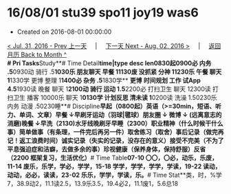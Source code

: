 # 16/08/01 stu39 spo11 joy19 was6

* Created on 2016-08-01 00:00:00

[&lt; Jul. 31, 2016 - Prev 上一天](../07/d31.md)     \|     [下一天 Next - Aug. 02, 2016 &gt;](d02.md)     \|     [返回月历 Back to Month ^](index.md)   
**\# Pri Tasks**Study**\# Time Detail**time\|type desc len0830起0900必 内务 .5**0930动 骑行 .5**1030乐 朋友聊天 早餐 11130废 没抓紧 分神 11230乐 午餐 聊天 1**1330学 更博 整理 1**1400必 杂务 .5**1830学** **更博** **时间规划 工作 试App 4.5**1930读 晚餐 聊天 1**2100动 骑行 运动 1.5**2200必 打扫卫生 聊天 12300读 打扫卫生 播客 10000乐 聊天 1**0130学 计划反思 清未读 1**0200读 洗澡 1.50230乐 内务 动漫 .50230睡**\# Discipline**早起（0800起）英语（&gt;=30min，短语、听力、单词、文章）早餐 ↓早刷牙运动（羽球\|毽球）朋友圈 ↓ 微博 ↓ \(远离意志的消磨\)晚餐 ↓早洗（2130\)水牙线晚刷牙早睡（2300）**职业**精神（什么时候干什么事）**简单**做事（有条理，一件完后再另一件）**取舍**练习（取舍）事后记录（做完再记！返工浪费时间）诚实记录（失实的记录，没存在的意义）接受不完美（不为了平息强迫症和洁癖，去做多余的事）珍视健康（保养身体，保持舒服）反省（2200 框架复习，生活优化）**\# Time Table**07-10 〇〇，〇必，动乐，乐废，11-14 废乐，乐学，学必，学学，15-18 学学，学学，学学，学读，19-22 读动，动动，必必，读读，23-02 乐乐，学学，学读，乐。**\# Time Stat**类，时，%学7，38.9动2，11.1读2.5，13.9乐3.5，19.4必2，11.1废1，5.6总18

